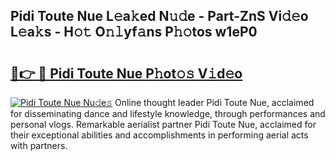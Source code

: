 ## Pidi Toute Nue L𝚎a𝚔ed N𝚞𝚍e - Part-ZnS Vi𝚍𝚎o L𝚎a𝚔s - H𝚘𝚝 O𝚗𝚕yf𝚊ns P𝚑𝚘tos w1eP0

# <h2><a href="http://kff6t0t.oniu.top/?m=Pidi+Toute+Nue">🔗👉 🔴 Pidi Toute Nue P𝚑ot𝚘𝚜 V𝚒d𝚎o</a></h2>

[![Pidi Toute Nue Nu𝚍e𝚜](https://i.imgur.com/0qMVB7G.gif)](http://kff6t0t.oniu.top/?m=Pidi+Toute+Nue)
Online thought leader Pidi Toute Nue, acclaimed for disseminating dance and lifestyle knowledge, through performances and personal vlogs. Remarkable aerialist partner Pidi Toute Nue, acclaimed for their exceptional abilities and accomplishments in performing aerial acts with partners.  
